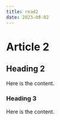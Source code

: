 ```yaml
---
title: read2
date: 2023-08-02
---
```


# Article 2

## Heading 2

Here is the content.

### Heading 3

Here is the content.
